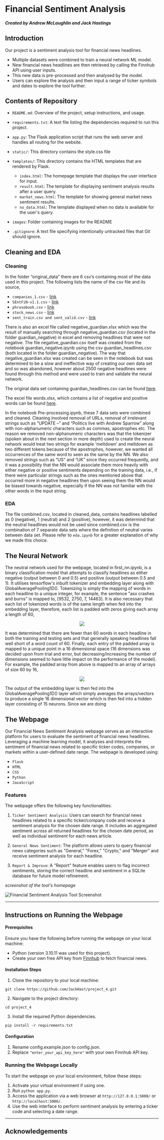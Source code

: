 # Financial Sentiment Analysis 

#### *Created by Andrew McLaughlin and Jack Hastings*

## Introduction 
Our project is a sentiment analysis tool for financial news headlines. 
 - Multiple datasets were combined to train a neural network ML model.
 - New financial news headlines are then retrieved by calling the Finnhub API using user inputs. 
 - This new data is pre-processed and then analysed by the model.
 - Users can explore the analysis and then input a range of ticker symbols and dates to explore the tool further.

## Contents of Repository
 - `README.md`: Overview of the project, setup instructions, and usage.

 - `requirements.txt`: A text file listing the dependencies required to run this project.
 - `app.py`: The Flask application script that runs the web server and handles all routing for the website.
 
  - `static/`: This directory contains the style.css file 

- `templates/`: This directory contains the HTML templates that are rendered by Flask.
  - `index.html`: The homepage template that displays the user interface for input.
  - `result.html`: The template for displaying sentiment analysis results after a user query.
  - `market_news.html`: The template for showing general market news sentiment results.
  - `no_data.html`: The template displayed when no data is available for the user's query.
- `images`: Folder containing images for the README 
- `.gitignore`: A text file specifying intentionally untracked files that Git should ignore.


## Cleaning and EDA

### Cleaning

In the folder “original_data” there are 6 csv’s containing most of the data used in this project. The following lists the name of the csv file and its source,

-	`companies_1.csv` - [link](https://www.kaggle.com/datasets/sbhatti/financial-sentiment-analysis/data) 
-	`SEntFiN-v1.1.csv` - [link](https://www.kaggle.com/datasets/ankurzing/aspect-based-sentiment-analysis-for-financial-news) 
-	`phrasebook.csv` - [link](https://huggingface.co/datasets/financial_phrasebank) 
-	`stock_news.csv` - [link](https://www.kaggle.com/datasets/johoetter/labeled-stock-news-headlines) 
-	`sent_train.csv and sent_valid.csv` - [link](https://huggingface.co/datasets/zeroshot/twitter-financial-news-sentiment/viewer/default/train) 

There is also an excel file called negative_guardian.xlsx which was the result of manually searching through negative_guardian.csv (located in the folder guardian_negative) in excel and removing headlines that were not negative. The file negative_guardian.csv itself was created from the notebook guardian_negative.ipynb using the csv guardian_headlines.csv (both located in the folder guardian_negative). The way that negative_guardian.xlsx was created can be seen in the notebook but was determined to be a slow and ineffective way of creating our own data set and so was abandoned, however about 2500 negative headlines were found through this method and were used to train and validate the neural network. 

The original data set containing guardian_headlines.csv can be found [here](https://www.kaggle.com/datasets/notlucasp/financial-news-headlines).

The excel file words.xlsx, which contains a list of negative and positive words can be found [here](https://www.cs.uic.edu/~liub/FBS/sentiment-analysis.html).

In the notebook Pre-processing.ipynb, these 7 data sets were combined and cleaned. Cleaning involved removal of URLs, removal of irrelevant strings such as “UPDATE –” and “Politics live with Andrew Sparrow” along with non-alphanumeric characters such as commas, apostrophes etc. The reason we removed non-alphanumeric characters was that the tokenizer (spoken about in the next section in more depth) used to create the neural network would treat two strings for example ‘meltdown’ and meltdown as two different tokens because of the apostrophes, however, we wanted all occurrences of the same word to seen as the same by the NN. We also removed strings such as “US” and “UK” since they occurred frequently, and it was a possibility that the NN would associate them more heavily with either negative or positive sentiments depending on the training data, i.e., if there were particular strings such as the ones mentioned above that occurred more in negative headlines then upon seeing them the NN would be biased towards negative, especially if the NN was not familiar with the other words in the input string. 

### EDA

The file combined.csv, located in cleaned_data, contains headlines labelled as 0 (negative), 1 (neutral) and 2 (positive), however, it was determind that the neutral headlines would not be used since combined.csv is the combination of 7 separate data sets where the definition of neutral varies between data set. Please refer to `eda.ipynb` for a greater explanation of why we made this choice. 

## The Neural Network

The neutral network used for the webpage, located in first_nn.ipynb, is a binary classification model that attempts to classify headlines as either negative (output between 0 and 0.5) and positive (output between 0.5 and 1). It utilises tensorflow's inbuilt tokenizer and embedding layer along with GlobalAveragePooling1D(). Tokenizing is simply the mapping of words in each headline to a unique integer, for example, the sentence "asx crashes and burns" is mapped to, [9532, 2750, 7, 14463]. It is also necessary that each list of tokenized words is of the same length when fed into the embedding layer, therefore, each list is padded with zeros giving each array a length of 60,

<p align="center"><img src="images/NN_4.png" /></p> 

It was determined that there are fewer than 60 words in each headline in both the training and testing sets and that generally speaking headlines fall well short of a word count of 60. Finally, each entry of the padded array is mapped to a unique point in a 16 dimensional space (16 dimensions was decided upon from trial and error, but decreasing/increasing the number of dimensions seemed to have little impact on the performance of the model). For example, the padded array from above is mapped to an array of arrays of size 60 by 16, 

<p align="center"><img src="images/NN_5.png" /></p> 

The output of the embedding layer is then fed into the GlobalAveragePooling1D() layer which simply averages the arrays/vectors to produce a single 16 dimensional vector which is then fed into a hidden layer consisting of 15 neurons. Since we are doing 

## The Webpage

Our Financial News Sentiment Analysis webpage serves as an interactive platform for users to evaluate the sentiment of financial news headlines. Leveraging a machine learning model, it analyses and interprets the sentiment of financial news related to specific ticker codes, companies, or markets within a user-defined date range. The webpage is developed using:

- `Flask`
- `HTML`
- `CSS`
- `Python`
- `JavaScript`

### Features

The webpage offers the following key functionalities:

1. `Ticker Sentiment Analysis`: Users can search for financial news headlines related to a specific ticker/company code and receive a sentiment analysis for the chosen date range. It includes an aggregated sentiment across all returned headlines for the chosen date period, as well as individual sentiment for each news article. 

2. `General News Sentiment`: The platform allows users to query financial news categories such as "General," "Forex," "Crypto," and "Merger" and receive sentiment analysis for each headline.

3. `Report & Improve`: A "Report" feature enables users to flag incorrect sentiments, storing the correct headline and sentiment in a SQLite database for future model refinement.

*screenshot of the tool's homepage* 

![Financial Sentiment Analysis Tool Screenshot](https://github.com/JackHast/project_4/blob/main/images/webpage_screenshot.png)

---

## Instructions on Running the Webpage

#### Prerequisites

Ensure you have the following before running the webpage on your local machine:

- Python (version 3.10.11 was used for this project).
- Create your own free API key from [Finnhub](https://finnhub.io/) to fetch financial news.

#### Installation Steps

1. Clone the repository to your local machine:

```
git clone https://github.com/JackHast/project_4.git
```

2. Navigate to the project directory:

```
cd project_4
```

3. Install the required Python dependencies.
```
pip install -r requirements.txt
```

#### Configuration

1. Rename config.example.json to config.json.
1. Replace `"enter_your_api_key_here"` with your own Finnhub API key.

### Running the Webpage Locally

To start the webpage on your local environment, follow these steps:

1. Activate your virtual environment if using one.
2. Run `python app.py`. 
3. Access the application via a web browser at `http://127.0.0.1:5000/` or `http://localhost:5000/`.
4. Use the web interface to perform sentiment analysis by entering a ticker code and selecting a date range.

---

## Acknowledgements 

